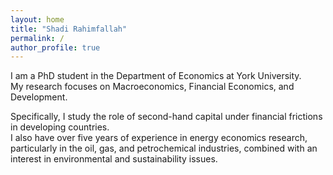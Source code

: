 ```yaml
---
layout: home
title: "Shadi Rahimfallah"
permalink: /
author_profile: true
---
```


I am a PhD student in the Department of Economics at York University.  
My research focuses on Macroeconomics, Financial Economics, and Development.  

Specifically, I study the role of second-hand capital under financial frictions in developing countries.  
I also have over five years of experience in energy economics research, particularly in the oil, gas, and petrochemical industries, combined with an interest in environmental and sustainability issues.
